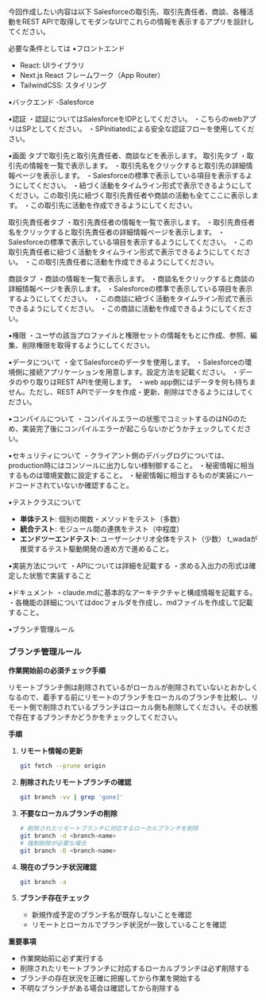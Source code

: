 今回作成したい内容は以下
Salesforceの取引先、取引先責任者、商談、各種活動をREST APIで取得してモダンなUIでこれらの情報を表示するアプリを設計してください。

必要な条件としては
▪️フロントエンド
- React: UIライブラリ
- Next.js React フレームワーク（App Router）
- TailwindCSS: スタイリング

▪️バックエンド
-Salesforce

▪️認証
・認証についてはSalesforceをIDPとしてください。
・こちらのwebアプリはSPとしてください。
・SPInitiatedによる安全な認証フローを使用してください。

▪️画面
タブで取引先と取引先責任者、商談などを表示します。
取引先タブ
・取引先の情報を一覧で表示します。
・取引先名をクリックすると取引先の詳細情報ページを表示します。
・Salesforceの標準で表示している項目を表示するようにしてください。
・紐づく活動をタイムライン形式で表示できるようにしてください。この取引先に紐づく取引先責任者や商談の活動も全てここに表示します。
・この取引先に活動を作成できるようにしてください。

取引先責任者タブ
・取引先責任者の情報を一覧で表示します。
・取引先責任者名をクリックすると取引先責任者の詳細情報ページを表示します。
・Salesforceの標準で表示している項目を表示するようにしてください。
・この取引先責任者に紐づく活動をタイムライン形式で表示できるようにしてください。
・この取引先責任者に活動を作成できるようにしてください。

商談タブ
・商談の情報を一覧で表示します。
・商談名をクリックすると商談の詳細情報ページを表示します。
・Salesforceの標準で表示している項目を表示するようにしてください。
・この商談に紐づく活動をタイムライン形式で表示できるようにしてください。
・この商談に活動を作成できるようにしてください。

▪️権限
・ユーザの該当プロファイルと権限セットの情報をもとに作成、参照、編集、削除権限を取得するようにしてください。

▪️データについて
・全てSalesforceのデータを使用します。
・Salesforceの環境側に接続アプリケーションを用意します。設定方法を記載ください。
・データのやり取りはREST APIを使用します。
・web app側にはデータを何も持ちません。ただし、REST APIでデータを作成・更新、削除はできるようにはしてください。

▪️コンパイルについて
・コンパイルエラーの状態でコミットするのはNGのため、実装完了後にコンパイルエラーが起こらないかどうかチェックしてください。

▪️セキュリティについて
・クライアント側のデバッグログについては、production時にはコンソールに出力しない様制御すること。
・秘密情報に相当するものは環境変数に設定すること。
・秘密情報に相当するものが実装にハードコードされていないか確認すること。

▪️テストクラスについて
- **単体テスト**: 個別の関数・メソッドをテスト（多数）
- **統合テスト**: モジュール間の連携をテスト（中程度）
- **エンドツーエンドテスト**: ユーザーシナリオ全体をテスト（少数）
t_wadaが推奨するテスト駆動開発の進め方で進めること。

▪️実装方法について
・APIについては詳細を記載する
・求める入出力の形式は確定した状態で実装すること

▪️ドキュメント
・claude.mdに基本的なアーキテクチャと構成情報を記載する。
・各機能の詳細についてはdocフォルダを作成し、mdファイルを作成して記載すること。

▪️ブランチ管理ルール
### ブランチ管理ルール
**作業開始前の必須チェック手順**

リモートブランチ側は削除されているがローカルが削除されていないとおかしくなるので、着手する前にリモートのブランチをローカルのブランチを比較し、リモート側で削除されているブランチはローカル側も削除してください。その状態で存在するブランチかどうかをチェックしてください。

**手順**
1. **リモート情報の更新**
   ```bash
   git fetch --prune origin
   ```

2. **削除されたリモートブランチの確認**
   ```bash
   git branch -vv | grep 'gone]'
   ```

3. **不要なローカルブランチの削除**
   ```bash
   # 削除されたリモートブランチに対応するローカルブランチを削除
   git branch -d <branch-name>
   # 強制削除が必要な場合
   git branch -D <branch-name>
   ```

4. **現在のブランチ状況確認**
   ```bash
   git branch -a
   ```

5. **ブランチ存在チェック**
   - 新規作成予定のブランチ名が既存しないことを確認
   - リモートとローカルでブランチ状況が一致していることを確認

**重要事項**
- 作業開始前に必ず実行する
- 削除されたリモートブランチに対応するローカルブランチは必ず削除する
- ブランチの存在状況を正確に把握してから作業を開始する
- 不明なブランチがある場合は確認してから削除する
